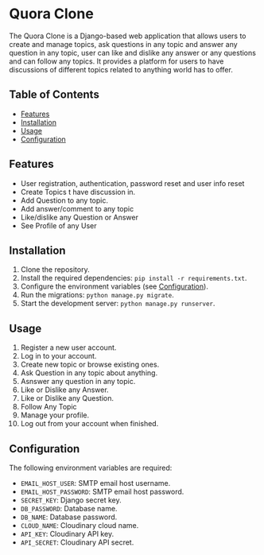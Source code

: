 # Quora Clone

The Quora Clone is a Django-based web application that allows users to create and manage topics, ask questions in any topic and answer any question in any topic, user can like and dislike any answer or any questions and can follow any topics. It provides a platform for users to have discussions of different topics related to anything world has to offer.

## Table of Contents

- [Features](#features)
- [Installation](#installation)
- [Usage](#usage)
- [Configuration](#configuration)

## Features
- User registration, authentication, password reset and user info reset 
- Create Topics t have discussion in.
- Add Question to any topic.
- Add answer/comment to any topic
- Like/dislike any Question or Answer
- See Profile of any User

## Installation

1. Clone the repository.
2. Install the required dependencies: `pip install -r requirements.txt`.
3. Configure the environment variables (see [Configuration](#configuration)).
4. Run the migrations: `python manage.py migrate`.
5. Start the development server: `python manage.py runserver`.

## Usage

1. Register a new user account.
2. Log in to your account.
3. Create new topic or browse existing ones.
4. Ask Question in any topic about anything.
5. Asnswer any question in any topic.
6. Like or Dislike any Answer.
7. Like or Dislike any Question.
8. Follow Any Topic
8. Manage your profile.
9. Log out from your account when finished.

## Configuration

The following environment variables are required:

- `EMAIL_HOST_USER`: SMTP email host username.
- `EMAIL_HOST_PASSWORD`: SMTP email host password.
- `SECRET_KEY`: Django secret key.
- `DB_PASSWORD`: Database name.
- `DB_NAME`: Database password.
- `CLOUD_NAME`: Cloudinary cloud name.
- `API_KEY`: Cloudinary API key.
- `API_SECRET`: Cloudinary API secret.



